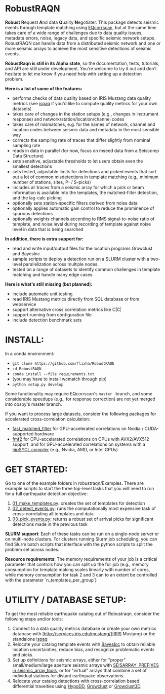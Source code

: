 # RobustRAQN
**Robust** **R**equest **A**nd data **Q**uality **N**egotiater. This package detects seismic events through template matching using [EQcorrscan](https://github.com/eqcorrscan/EQcorrscan), but at the same time takes care of a wide range of challenges due to data quality issues, metadata errors, noise, legacy data, and specific seismic network setups. RobustRAQN can handle data from a distributed seismic network and one or more seismic arrays to achieve the most sensitive detections of seismic events.

**RobustRaqn is still in its Alpha state**, so the documentation, tests, tutorials, and API are still under development. You're welcome to try it out and don't hesitate to let me know if you need help with setting up a detection problem.

**Here is a list of some of the features:**
- performs checks of data quality based on IRIS Mustang data quality metrics (see [ispaq](https://github.com/iris-edu/ispaq) if you'd like to compute quality metrics for your own datasets)
- takes care of changes in the station setups (e.g., changes in instrument response) and network/station/location/channel codes
- takes care of mismatches, e.g. for the names of network, channel and location codes between seismic data and metadata in the most sensible way
- corrects the sampling rate of traces that differ slightly from nominal sampling rate
- reads in data in parallel (for now, focus on mseed data from a Seiscomp Data Structure)
- sets sensitive, adjustable thresholds to let users obtain even the smallest detections
- sets tested, adjustable limits for detections and picked events that sort out a lot of common misdetections in template matching (e.g., minimum number of stations, sites, P- / S-picks)
- includes all traces from a seismic array for which a pick or beam information is available into the templates, the matched-filter detection, and the lag-calc picking
- optionally sets station-specific filters derived from noise data
- optionally applies automatic gain control to reduce the prominence of spurious detections
- optionally weights channels according to RMS signal-to-noise ratio of template, and noise level during recording of template against noise level in data that is being searched 

**In addition, there is extra support for:**
- read and write input/output files for the location programs Growclust and Bayesloc
- sample scripts to deploy a detection run on a SLURM cluster with a two-level parallelization across multiple nodes.
- tested on a range of datasets to identify common challenges in template matching and handle many edge cases


**Here is what's still missing (but planned):**
- include automatic unit testing
- read IRIS Mustang metrics directly from SQL database or from webservice
- support alternative cross correlation metrics like C|C|
- support running from configuration file
- include detection benchmark sets


# INSTALL:

In a conda environment:
- `git clone https://github.com/flixha/RobustRAQN`
- `cd RobustRAQN`
- `conda install --file requirements.txt`
- (you may have to install wcmatch through pip)
- `python setup.py develop`

Some functionality may require EQcorrscan's `master ` branch, and some considerable speedups (e.g., for response correction) are not yet merged into obspy's master branch.

If you want to process large datasets, consider the following packages for accelerated cross-correlation calculation:
- [fast_matched_filter](https://github.com/beridel/fast_matched_filter) for GPU-accelerated correlations on Nvidia / CUDA-supported hardware
- [fmf2](https://github.com/nordmoen/fmf2) for CPU-accelarated correlations on CPUs with AVX2/AVX512 support, and for GPU-accelerated correlations on systems with a [hipSYCL compiler](https://github.com/illuhad/hipSYCL) (e.g., Nvidia, AMD, or Intel GPUs)


# GET STARTED:

Go to one of the example folders in robustraqn/Examples. There are example scripts to start the three top-level tasks that you will need to run for a full earthquake detection objective:
1. [01_make_templates.py](robustraqn/Examples/02_Regional_detection_Nordic_Ridges/01_make_templates.py): creates the set of templates for detection
2. [02_detect_events.py](robustraqn/Examples/02_Regional_detection_Nordic_Ridges/02_detect_events.py): runs the computationally most expensive task of cross-correlating all templates and data
3. [03_pick_events.py](robustraqn/Examples/02_Regional_detection_Nordic_Ridges/03_pick_events.py): returns a robust set of arrival picks for significant detections made in the previous task

**SLURM support**: Each of these tasks can be run on a single-node server or on multi-node clusters. For clusters running Slurm job scheduling, you can find Slurm batch scripts that interface with the python scripts to split the problem set across nodes.

**Resource requirements**: The memory requirements of your job is a critical parameter that controls how you can split up the full job (e.g., memory consumption for template making scales linearly with number of cores, while memory consumption for task 2 and 3 can to an extent be controlled with the parameter ´n_templates_per_group´)


# UTILITY / DATABASE SETUP:
To get the most reliable earthquake catalog out of Robustraqn, consider the following steps and/or tools:
1. Connect to a data quality metrics database or create your own metrics database with [http://services.iris.edu/mustang/](IRIS Mustang) or the standalone [ispaq](https://github.com/iris-edu/ispaq)
2. Relocate your catalog template events with [Bayesloc](https://gs.llnl.gov/nuclear-threat-reduction/nuclear-explosion-monitoring/bayesloc) to obtain reliable location uncertainties, reduce bias, and recognize problematic events and picks.
3. Set up definitions for seismic arrays, either for "proper" small/medium/large aperture seismic arrays with [SEISARRAY_PREFIXES in seismic_array_tools](robustraqn/seismic_array_tools.py), or for "virtual" arrays that combine a set of individual stations for distant earthquake observations.
4. Relocate your catalog detections with cross-correlation based differential travelties using [HypoDD](https://www.ldeo.columbia.edu/~felixw/hypoDD.html), [Growclust](https://github.com/dttrugman/GrowClust) or [Growclust3D](https://github.com/dttrugman/GrowClust3D.jl).
